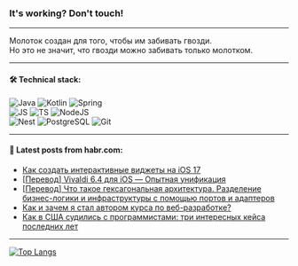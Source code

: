 ### It's working? Don't touch!

---
Молоток создан для того, чтобы им забивать гвозди. <br>
Но это не значит, что гвозди можно забивать только молотком.

---

#### 🛠️ Technical stack:

![Java](https://img.shields.io/badge/Java-informational?logo=Oracle&style=flat&logoColor=white&color=FF4500)
![Kotlin](https://img.shields.io/badge/Kotlin-informational?logo=Kotlin&style=flat&logoColor=white&color=774D97)
![Spring](https://img.shields.io/badge/SpringBoot-informational?logo=SpringBoot&style=flat&logoColor=white&color=6DB33F) <br>
![JS](https://img.shields.io/badge/JS-informational?logo=javaScript&style=flat&logoColor=black&color=F7Df1E)
![TS](https://img.shields.io/badge/TypeScript-informational?logo=typeScript&style=flat&logoColor=black&color=0667A8)
![NodeJS](https://img.shields.io/badge/NodeJS-informational?logo=node.js&style=flat&logoColor=white&color=70A760) <br>
![Nest](https://img.shields.io/badge/NestJS-informational?logo=NestJS&style=flat&logoColor=white&color=E0234E)
![PostgreSQL](https://img.shields.io/badge/PostgreSQL-informational?logo=PostgreSQL&style=flat&logoColor=white&color=DAA520)
![Git](https://img.shields.io/badge/Git-informational?logo=git&style=flat&logoColor=white&color=778899)

___

#### 💬 Latest posts from habr.com:

<!-- BLOG-POST-LIST:START -->
- [Как создать интерактивные виджеты на iOS 17](https://habr.com/ru/companies/ppr/articles/771448/?utm_source=habrahabr&utm_medium=rss&utm_campaign=771448)
- [[Перевод] Vivaldi 6.4 для iOS — Опытная унификация](https://habr.com/ru/companies/vivaldi/articles/771446/?utm_source=habrahabr&utm_medium=rss&utm_campaign=771446)
- [[Перевод] Что такое гексагональная архитектура. Разделение бизнес-логики и инфраструктуры с помощью портов и адаптеров](https://habr.com/ru/companies/timeweb/articles/771338/?utm_source=habrahabr&utm_medium=rss&utm_campaign=771338)
- [Как и зачем я стал автором курса по веб-разработке?](https://habr.com/ru/companies/yandex_praktikum/articles/771046/?utm_source=habrahabr&utm_medium=rss&utm_campaign=771046)
- [Как в США судились с программистами: три интересных кейса последних лет](https://habr.com/ru/companies/onlinepatent/articles/771434/?utm_source=habrahabr&utm_medium=rss&utm_campaign=771434)
<!-- BLOG-POST-LIST:END -->

---
[![Top Langs](https://github-readme-stats-git-master-advtsetting-gmailcom.vercel.app/api/top-langs/?username=zloylis&langs_count=10&hide_title=false&title_color=e6edf3&size_weight=0.5&count_weight=0.5&layout=compact&hide_border=true&theme=dracula)](https://github.com/zloylis)

<!-- ![GitHub stats](https://github-readme-stats-git-master-advtsetting-gmailcom.vercel.app/api?username=zloylis&show_icons=true&hide_border=true&theme=dracula&hide_title=true&include_all_commits=true&count_private=true&hide=contribs&hide_rank=true) -->
